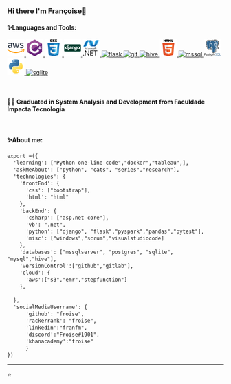 ### Hi there I'm Françoise👋


<h4 align="left">✨Languages and Tools:</h4>
<p align="left"> <a href="https://aws.amazon.com" target="_blank"> <img src="https://raw.githubusercontent.com/devicons/devicon/master/icons/amazonwebservices/amazonwebservices-original-wordmark.svg" alt="aws" width="40" height="40"/> </a> <a href="https://www.w3schools.com/cs/" target="_blank"> <img src="https://raw.githubusercontent.com/devicons/devicon/master/icons/csharp/csharp-original.svg" alt="csharp" width="40" height="40"/> </a> <a href="https://www.w3schools.com/css/" target="_blank"> <img src="https://raw.githubusercontent.com/devicons/devicon/master/icons/css3/css3-original-wordmark.svg" alt="css3" width="40" height="40"/> </a> <a href="https://www.djangoproject.com/" target="_blank"> <img src="https://raw.githubusercontent.com/devicons/devicon/master/icons/django/django-original.svg" alt="django" width="40" height="40"/> </a> <a href="https://dotnet.microsoft.com/" target="_blank"> <img src="https://raw.githubusercontent.com/devicons/devicon/master/icons/dot-net/dot-net-original-wordmark.svg" alt="dotnet" width="40" height="40"/> </a> <a href="https://flask.palletsprojects.com/" target="_blank"> <img src="https://www.vectorlogo.zone/logos/pocoo_flask/pocoo_flask-icon.svg" alt="flask" width="40" height="40"/> </a> <a href="https://git-scm.com/" target="_blank"> <img src="https://www.vectorlogo.zone/logos/git-scm/git-scm-icon.svg" alt="git" width="40" height="40"/> </a> <a href="https://hive.apache.org/" target="_blank"> <img src="https://www.vectorlogo.zone/logos/apache_hive/apache_hive-icon.svg" alt="hive" width="40" height="40"/> </a> <a href="https://www.w3.org/html/" target="_blank"> <img src="https://raw.githubusercontent.com/devicons/devicon/master/icons/html5/html5-original-wordmark.svg" alt="html5" width="40" height="40"/> </a> <a href="https://www.microsoft.com/en-us/sql-server" target="_blank"> <img src="https://cdn.worldvectorlogo.com/logos/microsoft-sql-server.svg" alt="mssql" width="40" height="40"/> </a> <a href="https://www.postgresql.org" target="_blank"> <img src="https://raw.githubusercontent.com/devicons/devicon/master/icons/postgresql/postgresql-original-wordmark.svg" alt="postgresql" width="40" height="40"/> </a> <a href="https://www.python.org" target="_blank"> <img src="https://raw.githubusercontent.com/devicons/devicon/master/icons/python/python-original.svg" alt="python" width="40" height="40"/> </a> <a href="https://www.sqlite.org/" target="_blank"> <img src="https://www.vectorlogo.zone/logos/sqlite/sqlite-icon.svg" alt="sqlite" width="40" height="40"/> </a> </p>

<br>
<h4 align="left">👨‍🎓 Graduated in System Analysis and Development from Faculdade Impacta Tecnologia</h4>
<br>
<h4 align="left">✨About me:</h4>

```
export =({
  'learning': ["Python one-line code","docker","tableau",],
  'askMeAbout': ["python", "cats", "series","research"],
  'technologies': {
    'frontEnd': {
      'css': ["bootstrap"],
      'html': "html"
    },
    'backEnd': {
      'csharp': ["asp.net core"],
      'vb': ".net",
      'python': ["django", "flask","pyspark","pandas","pytest"],
      'misc': ["windows","scrum","visualstudiocode]
    },
    'databases': ["mssqlserver", "postgres", "sqlite", "mysql","hive"],
    'versionControl':["github","gitlab"],
    'cloud': {
      'aws':["s3","emr","stepfunction"]
    },

  },
  'socialMediaUsername': {
      'github': "froise",
      'rackerrank': "froise",
      'linkedin':"franfm",
      'discord':"Froise#1901",
      'khanacademy':"froise"
      }
})
```

---

⭐️

